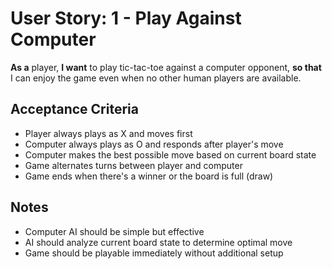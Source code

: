# User Story: 1 - Play Against Computer

**As a** player,
**I want** to play tic-tac-toe against a computer opponent,
**so that** I can enjoy the game even when no other human players are available.

## Acceptance Criteria

*   Player always plays as X and moves first
*   Computer always plays as O and responds after player's move
*   Computer makes the best possible move based on current board state
*   Game alternates turns between player and computer
*   Game ends when there's a winner or the board is full (draw)

## Notes

*   Computer AI should be simple but effective
*   AI should analyze current board state to determine optimal move
*   Game should be playable immediately without additional setup
